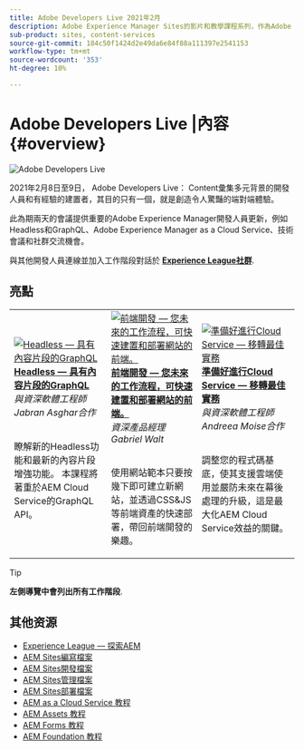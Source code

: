 ```yaml
---
title: Adobe Developers Live 2021年2月
description: Adobe Experience Manager Sites的影片和教學課程系列，作為Adobe Developers Live內容活動的一部分提供。
sub-product: sites, content-services
source-git-commit: 184c50f1424d2e49da6e84f88a111397e2541153
workflow-type: tm+mt
source-wordcount: '353'
ht-degree: 10%

---
```


# Adobe Developers Live |內容 {#overview}

<img alt="Adobe Developers Live" src="/help/adobe-developers-live/assets/adl.png" />

2021年2月8日至9日， Adobe Developers Live： Content彙集多元背景的開發人員和有經驗的建置者，其目的只有一個，就是創造令人驚豔的端對端體驗。

此為期兩天的會議提供重要的Adobe Experience Manager開發人員更新，例如Headless和GraphQL、Adobe Experience Manager as a Cloud Service、技術會議和社群交流機會。

與其他開發人員連線並加入工作階段對話於 **[Experience League社群](http://adobe.ly/36Yd3v6)**.

## 亮點

<table>
  <tr>
   <td>
      <a href="headless-graphql-content-fragments.md">
      <img alt="Headless — 具有內容片段的GraphQL" src="/help/adobe-developers-live/assets/jabran.png"/>
      </a>
      <div>
         <a href="headless-graphql-content-fragments.md"><strong>Headless — 具有內容片段的GraphQL</strong></a>         
         <br/><em>與資深軟體工程師Jabran Asghar合作</em>
      </div>
      <p>
        <br/>
         瞭解新的Headless功能和最新的內容片段增強功能。 本課程將著重於AEM Cloud Service的GraphQL API。
      </p>
     </td>   
     <td>
      <a href="rapid-frontend-devlopment.md">
      <img alt="前端開發 — 您未來的工作流程，可快速建置和部署網站的前端。" src="/help/adobe-developers-live/assets/gabriel.png"/>
      </a>
      <div>
         <a href="rapid-frontend-devlopment.md"><strong>前端開發 — 您未來的工作流程，可快速建置和部署網站的前端。</strong></a>
         <br/><em>資深產品經理Gabriel Walt</em>
      </div>
      <p>
        <br/>
         使用網站範本只要按幾下即可建立新網站，並透過CSS&amp;JS等前端資產的快速部署，帶回前端開發的樂趣。
      </p>
   </td>
   </td>
     <td>
      <a href="get-ready-aem-cloud.md">
      <img alt="準備好進行Cloud Service — 移轉最佳實務" src="/help/adobe-developers-live/assets/andreea.png"/>
      </a>
      <div>
         <a href="get-ready-aem-cloud.md"><strong>準備好進行Cloud Service — 移轉最佳實務</strong></a>
         <br/><em>與資深軟體工程師Andreea Moise合作</em>
      </div>
      <p>
        <br/>
         調整您的程式碼基底，使其支援雲端使用並嚴防未來在幕後處理的升級，這是最大化AEM Cloud Service效益的關鍵。
      </p>
   </td>
  </tr>
</table>

>[!TIP]
>
>**左側導覽中會列出所有工作階段**.

## 其他资源

* [Experience League — 探索AEM](https://experienceleague.adobe.com/#recommended/solutions/experience-manager)
* [AEM Sites編寫檔案](https://experienceleague.adobe.com/docs/experience-manager-65/authoring/home.html)
* [AEM Sites開發檔案](https://experienceleague.adobe.com/docs/experience-manager-65/developing/home.html)
* [AEM Sites管理檔案](https://experienceleague.adobe.com/docs/experience-manager-65/administering/home.html)
* [AEM Sites部署檔案](https://experienceleague.adobe.com/docs/experience-manager-65/deploying/home.html)
* [AEM as a Cloud Service 教程](https://experienceleague.adobe.com/docs/experience-manager-learn/cloud-service/overview.html)
* [AEM Assets 教程](https://experienceleague.adobe.com/docs/experience-manager-learn/assets/overview.html)
* [AEM Forms 教程](https://experienceleague.adobe.com/docs/experience-manager-learn/forms/overview.html)
* [AEM Foundation 教程](https://experienceleague.adobe.com/docs/experience-manager-learn/foundation/overview.html)
